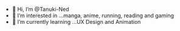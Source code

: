 - 👋 Hi, I’m @Tanuki-Ned
- 👀 I’m interested in ...manga, anime, running, reading and gaming
- 🌱 I’m currently learning ...UX Design and Animation

